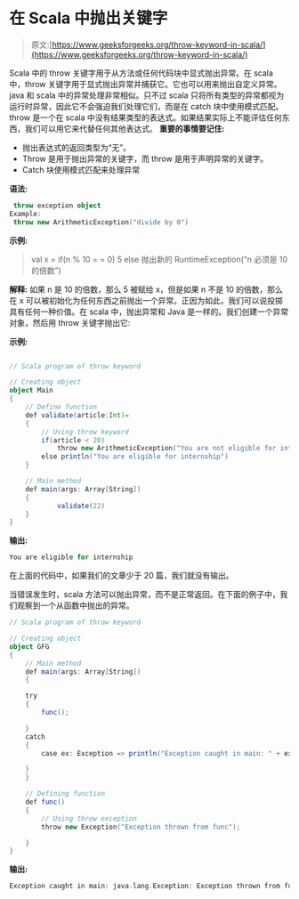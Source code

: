 # 在 Scala 中抛出关键字

> 原文:[https://www.geeksforgeeks.org/throw-keyword-in-scala/](https://www.geeksforgeeks.org/throw-keyword-in-scala/)

Scala 中的 throw 关键字用于从方法或任何代码块中显式抛出异常。在 scala 中，throw 关键字用于显式抛出异常并捕获它。它也可以用来抛出自定义异常。java 和 scala 中的异常处理非常相似。只不过 scala 只将所有类型的异常都视为运行时异常，因此它不会强迫我们处理它们，而是在 catch 块中使用模式匹配。throw 是一个在 scala 中没有结果类型的表达式。如果结果实际上不能评估任何东西，我们可以用它来代替任何其他表达式。
**重要的事情要记住:**

*   抛出表达式的返回类型为“无”。
*   Throw 是用于抛出异常的关键字，而 throw 是用于声明异常的关键字。
*   Catch 块使用模式匹配来处理异常

**语法:**

```scala
 throw exception object
Example:
 throw new ArithmeticException("divide by 0") 

```

**示例:**

> val x =
> if(n % 10 = = 0)
> 5
> else
> 抛出新的 RuntimeException(“n 必须是 10 的倍数”)

**解释:**
如果 n 是 10 的倍数，那么 5 被赋给 x，但是如果 n 不是 10 的倍数，那么在 x 可以被初始化为任何东西之前抛出一个异常。正因为如此，我们可以说投掷具有任何一种价值。在 scala 中，抛出异常和 Java 是一样的。我们创建一个异常对象，然后用 throw 关键字抛出它:

**示例:**

```scala

// Scala program of throw keyword

// Creating object
object Main 
{
    // Define function 
    def validate(article:Int)=
    {  
        // Using throw keyword
        if(article < 20)  
            throw new ArithmeticException("You are not eligible for internship")  
        else println("You are eligible for internship")  
    }  

    // Main method
    def main(args: Array[String])
    {
            validate(22)
    }
}
```

**输出:**

```scala
You are eligible for internship
```

在上面的代码中，如果我们的文章少于 20 篇，我们就没有输出。

当错误发生时，scala 方法可以抛出异常，而不是正常返回。在下面的例子中，我们观察到一个从函数中抛出的异常。

```scala
// Scala program of throw keyword

// Creating object
object GFG
{
    // Main method
    def main(args: Array[String]) 
    {

    try
    {
        func();

    } 
    catch 
    {
        case ex: Exception => println("Exception caught in main: " + ex);

    }
    }

    // Defining function
    def func()
    {
        // Using throw exception
        throw new Exception("Exception thrown from func");

    }
}
```

**输出:**

```scala
Exception caught in main: java.lang.Exception: Exception thrown from func

```